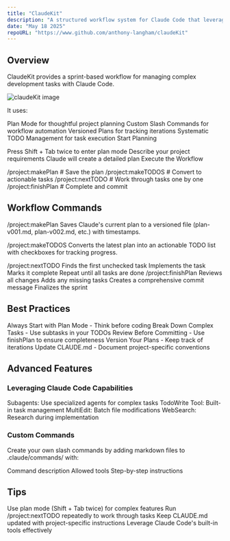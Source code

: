 ```yaml
---
title: "ClaudeKit"
description: "A structured workflow system for Claude Code that leverages plan mode, slash commands, and systematic task management to enhance productivity and code quality."
date: "May 18 2025"
repoURL: "https://www.github.com/anthony-langham/claudeKit"
---
```


## Overview

ClaudeKit provides a sprint-based workflow for managing complex development tasks with Claude Code.

![claudeKit image](/kit.png)

It uses:

Plan Mode for thoughtful project planning
Custom Slash Commands for workflow automation
Versioned Plans for tracking iterations
Systematic TODO Management for task execution
Start Planning

Press Shift + Tab twice to enter plan mode
Describe your project requirements
Claude will create a detailed plan
Execute the Workflow

/project:makePlan # Save the plan
/project:makeTODOS # Convert to actionable tasks
/project:nextTODO # Work through tasks one by one
/project:finishPlan # Complete and commit

## Workflow Commands

/project:makePlan
Saves Claude's current plan to a versioned file (plan-v001.md, plan-v002.md, etc.) with timestamps.

/project:makeTODOS
Converts the latest plan into an actionable TODO list with checkboxes for tracking progress.

/project:nextTODO
Finds the first unchecked task
Implements the task
Marks it complete
Repeat until all tasks are done
/project:finishPlan
Reviews all changes
Adds any missing tasks
Creates a comprehensive commit message
Finalizes the sprint

## Best Practices

Always Start with Plan Mode - Think before coding
Break Down Complex Tasks - Use subtasks in your TODOs
Review Before Committing - Use finishPlan to ensure completeness
Version Your Plans - Keep track of iterations
Update CLAUDE.md - Document project-specific conventions

## Advanced Features

### Leveraging Claude Code Capabilities

Subagents: Use specialized agents for complex tasks
TodoWrite Tool: Built-in task management
MultiEdit: Batch file modifications
WebSearch: Research during implementation

### Custom Commands

Create your own slash commands by adding markdown files to .claude/commands/ with:

Command description
Allowed tools
Step-by-step instructions

## Tips

Use plan mode (Shift + Tab twice) for complex features
Run /project:nextTODO repeatedly to work through tasks
Keep CLAUDE.md updated with project-specific instructions
Leverage Claude Code's built-in tools effectively

